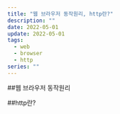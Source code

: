 ```yaml
---
title: "웹 브라우저 동작원리, http란?"
description: ""
date: 2022-05-01
update: 2022-05-01
tags:
  - web
  - browser
  - http
series: ""
---
```


##웹 브라우저 동작원리

##http란?

